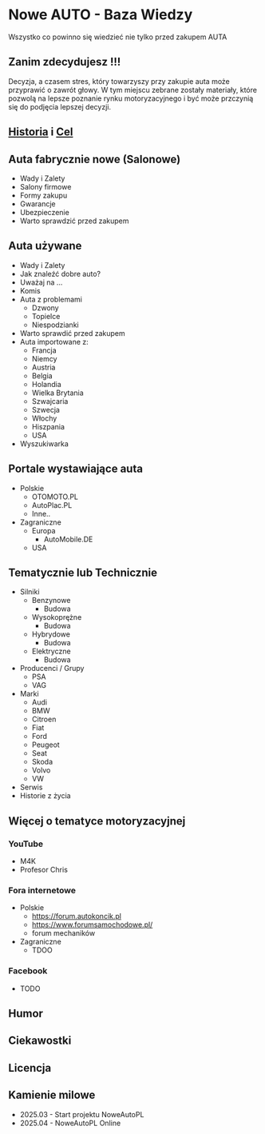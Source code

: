 # Nowe AUTO - Baza Wiedzy
Wszystko co powinno się wiedzieć nie tylko przed zakupem AUTA

## Zanim zdecydujesz !!!
Decyzja, a czasem stres, który towarzyszy przy zakupie auta może przyprawić o zawrót głowy. W tym miejscu zebrane zostały materiały, które pozwolą na lepsze poznanie rynku motoryzacyjnego i być może przczynią się do podjęcia lepszej decyzji. 

## [Historia](https://github.com/noweauto/BazaWiedzy/blob/main/Historia.md#historia) i [Cel](https://github.com/noweauto/BazaWiedzy/blob/main/Cel.md#cel)

## Auta fabrycznie nowe (Salonowe)
* Wady i Zalety
* Salony firmowe
* Formy zakupu
* Gwarancje
* Ubezpieczenie
* Warto sprawdzić przed zakupem

## Auta używane
* Wady i Zalety
* Jak znaleźć dobre auto?
* Uważaj na ...
* Komis
* Auta z problemami
  * Dzwony
  * Topielce
  * Niespodzianki
* Warto sprawdić przed zakupem
* Auta importowane z:
  * Francja
  * Niemcy
  * Austria
  * Belgia
  * Holandia
  * Wielka Brytania
  * Szwajcaria
  * Szwecja
  * Włochy
  * Hiszpania
  * USA
* Wyszukiwarka

## Portale wystawiające auta
* Polskie
  * OTOMOTO.PL
  * AutoPlac.PL
  * Inne..
* Zagraniczne
  * Europa
    * AutoMobile.DE
  * USA


## Tematycznie lub Technicznie
* Silniki
  * Benzynowe
    * Budowa
  * Wysokoprężne
    * Budowa
  * Hybrydowe
    * Budowa
  * Elektryczne
    * Budowa
* Producenci / Grupy
  * PSA
  * VAG
* Marki
  * Audi
  * BMW
  * Citroen
  * Fiat
  * Ford
  * Peugeot
  * Seat
  * Skoda
  * Volvo
  * VW
* Serwis
* Historie z życia

## Więcej o tematyce motoryzacyjnej
### YouTube
* M4K
* Profesor Chris
### Fora internetowe
* Polskie
  * https://forum.autokoncik.pl
  * https://www.forumsamochodowe.pl/
  * forum mechaników
* Zagraniczne
  * TDOO
### Facebook
* TODO

## Humor

## Ciekawostki



## Licencja


## Kamienie milowe
* 2025.03 - Start projektu NoweAutoPL
* 2025.04 - NoweAutoPL Online
